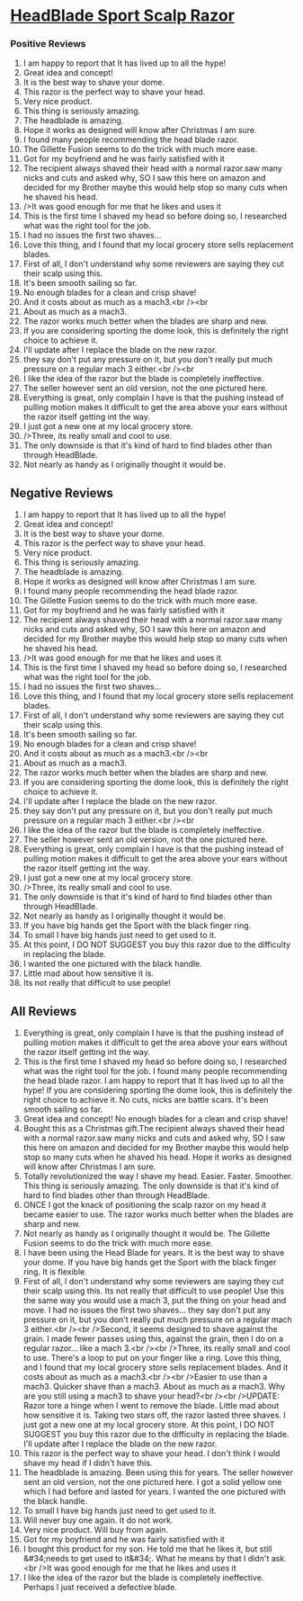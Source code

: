 # [HeadBlade Sport Scalp Razor](https://products.checkmycream.com/products/HeadBlade-Sport-Scalp-Razor.html)

### Positive Reviews

<ol>
      <li>I am happy to report that It has lived up to all the hype!</li>
      <li>Great idea and concept!  </li>
      <li>It is the best way to shave your dome.</li>
      <li>This razor is the perfect way to shave your head.</li>
      <li>Very nice product.</li>
      <li>This thing is seriously amazing.</li>
      <li>The headblade is amazing.</li>
      <li>Hope it works as designed will know after Christmas I am sure.</li>
      <li>I found many people recommending the head blade razor.</li>
      <li>The Gillette Fusion seems to do the trick with much more ease.</li>
      <li>Got for my boyfriend and he was fairly satisfied with it</li>
      <li>The recipient always shaved their head with a normal razor.saw many nicks and cuts and asked why, SO I saw this here on amazon and decided for my Brother maybe this would help stop so many cuts when he shaved his head.</li>
      <li>/&gt;It was good enough for me that he likes and uses it</li>
      <li>This is the first time I shaved my head so before doing so, I researched what was the right tool for the job.</li>
      <li>I had no issues the first two shaves...</li>
      <li>Love this thing, and I found that my local grocery store sells replacement blades.</li>
      <li>First of all, I don&#x27;t understand why some reviewers are saying they cut their scalp using this.</li>
      <li>It&#x27;s been smooth sailing so far.</li>
      <li>No enough blades for a clean and crisp shave!</li>
      <li>And it costs about as much as a mach3.&lt;br /&gt;&lt;br</li>
      <li>About as much as a mach3.</li>
      <li>The razor works much better when the blades are sharp and new.</li>
      <li>If you are considering sporting the dome look, this is definitely the right choice to achieve it.</li>
      <li>I&#x27;ll update after I replace the blade on the new razor.</li>
      <li>they say don&#x27;t put any pressure on it, but you don&#x27;t really put much pressure on a regular mach 3 either.&lt;br /&gt;&lt;br</li>
      <li>I like the idea of the razor but the blade is completely ineffective.  </li>
      <li>The seller however sent an old version, not the one pictured here.</li>
      <li>Everything is great, only complain I have is that the pushing instead of pulling motion makes it difficult to get the area above your ears without the razor itself getting int the way.</li>
      <li>I just got a new one at my local grocery store.</li>
      <li>/&gt;Three, its really small and cool to use.</li>
      <li>The only downside is that it&#x27;s kind of hard to find blades other than through HeadBlade.</li>
      <li>Not nearly as handy as I originally thought it would be.</li>
</ol>


<h2>Negative Reviews</h2>
<ol>
<li> I am happy to report that It has lived up to all the hype!</li>
<li> Great idea and concept!  </li>
<li> It is the best way to shave your dome.</li>
<li> This razor is the perfect way to shave your head.</li>
<li> Very nice product.</li>
<li> This thing is seriously amazing.</li>
<li> The headblade is amazing.</li>
<li> Hope it works as designed will know after Christmas I am sure.</li>
<li> I found many people recommending the head blade razor.</li>
<li> The Gillette Fusion seems to do the trick with much more ease.</li>
<li> Got for my boyfriend and he was fairly satisfied with it</li>
<li> The recipient always shaved their head with a normal razor.saw many nicks and cuts and asked why, SO I saw this here on amazon and decided for my Brother maybe this would help stop so many cuts when he shaved his head.</li>
<li> /&gt;It was good enough for me that he likes and uses it</li>
<li> This is the first time I shaved my head so before doing so, I researched what was the right tool for the job.</li>
<li> I had no issues the first two shaves...</li>
<li> Love this thing, and I found that my local grocery store sells replacement blades.</li>
<li> First of all, I don&#x27;t understand why some reviewers are saying they cut their scalp using this.</li>
<li> It&#x27;s been smooth sailing so far.</li>
<li> No enough blades for a clean and crisp shave!</li>
<li> And it costs about as much as a mach3.&lt;br /&gt;&lt;br</li>
<li> About as much as a mach3.</li>
<li> The razor works much better when the blades are sharp and new.</li>
<li> If you are considering sporting the dome look, this is definitely the right choice to achieve it.</li>
<li> I&#x27;ll update after I replace the blade on the new razor.</li>
<li> they say don&#x27;t put any pressure on it, but you don&#x27;t really put much pressure on a regular mach 3 either.&lt;br /&gt;&lt;br</li>
<li> I like the idea of the razor but the blade is completely ineffective.  </li>
<li> The seller however sent an old version, not the one pictured here.</li>
<li> Everything is great, only complain I have is that the pushing instead of pulling motion makes it difficult to get the area above your ears without the razor itself getting int the way.</li>
<li> I just got a new one at my local grocery store.</li>
<li> /&gt;Three, its really small and cool to use.</li>
<li> The only downside is that it&#x27;s kind of hard to find blades other than through HeadBlade.</li>
<li> Not nearly as handy as I originally thought it would be.</li>
<li> If you have big hands get the Sport with the black finger ring.</li>
<li> To small I have big hands just need to get used to it.</li>
<li> At this point, I DO NOT SUGGEST you buy this razor due to the difficulty in replacing the blade.</li>
<li> I wanted the one pictured with the black handle.</li>
<li> Little mad about how sensitive it is.</li>
<li> Its not really that difficult to use people!</li>
</ol>

<h2>All Reviews</h2>

<ol>
    <li> Everything is great, only complain I have is that the pushing instead of pulling motion makes it difficult to get the area above your ears without the razor itself getting int the way.</li>
    <li> This is the first time I shaved my head so before doing so, I researched what was the right tool for the job. I found many people recommending the head blade razor. I am happy to report that It has lived up to all the hype! If you are considering sporting the dome look, this is definitely the right choice to achieve it. No cuts, nicks are battle scars. It&#x27;s been smooth sailing so far.</li>
    <li> Great idea and concept!  No enough blades for a clean and crisp shave!</li>
    <li> Bought this as a Christmas gift.The recipient always shaved their head with a normal razor.saw many nicks and cuts and asked why, SO I saw this here on amazon and decided for my Brother maybe this would help stop so many cuts when he shaved his head. Hope it works as designed will know after Christmas I am sure.</li>
    <li> Totally revolutionized the way I shave my head. Easier. Faster. Smoother. This thing is seriously amazing. The only downside is that it&#x27;s kind of hard to find blades other than through HeadBlade.</li>
    <li> ONCE I got the knack of positioning the scalp razor on my head it became easier to use. The razor works much better when the blades are sharp and new.</li>
    <li> Not nearly as handy as I originally thought it would be. The Gillette Fusion seems to do the trick with much more ease.</li>
    <li> I have been using the Head Blade for years. It is the best way to shave your dome. If you have big hands get the Sport with the black finger ring. It is flexible.</li>
    <li> First of all, I don&#x27;t understand why some reviewers are saying they cut their scalp using this. Its not really that difficult to use people! Use this the same way you would use a mach 3, put the thing on your head and move. I had no issues the first two shaves... they say don&#x27;t put any pressure on it, but you don&#x27;t really put much pressure on a regular mach 3 either.&lt;br /&gt;&lt;br /&gt;Second, it seems designed to shave against the grain. I made fewer passes using this, against the grain, then I do on a regular razor... like a mach 3.&lt;br /&gt;&lt;br /&gt;Three, its really small and cool to use. There&#x27;s a loop to put on your finger like a ring. Love this thing, and I found that my local grocery store sells replacement blades. And it costs about as much as a mach3.&lt;br /&gt;&lt;br /&gt;Easier to use than a mach3. Quicker shave than a mach3. About as much as a mach3. Why are you still using a mach3 to shave your head?&lt;br /&gt;&lt;br /&gt;UPDATE: Razor tore a hinge when I went to remove the blade. Little mad about how sensitive it is. Taking two stars off, the razor lasted three shaves. I just got a new one at my local grocery store. At this point, I DO NOT SUGGEST you buy this razor due to the difficulty in replacing the blade. I&#x27;ll update after I replace the blade on the new razor.</li>
    <li> This razor is the perfect way to shave your head. I don&#x27;t think I would shave my head if I didn&#x27;t have this.</li>
    <li> The headblade is amazing. Been using this for years. The seller however sent an old version, not the one pictured here. I got a solid yellow one which I had before and lasted for years. I wanted the one pictured with the black handle.</li>
    <li> To small I have big hands just need to get used to it.</li>
    <li> Will never buy one again. It do not work.</li>
    <li> Very nice product. Will buy from again.</li>
    <li> Got for my boyfriend and he was fairly satisfied with it</li>
    <li> I bought this product for my son. He told me that he likes it, but still &amp;#34;needs to get used to it&amp;#34;. What he means by that I didn&#x27;t ask.&lt;br /&gt;It was good enough for me that he likes and uses it</li>
    <li> I like the idea of the razor but the blade is completely ineffective.  Perhaps I just received a defective blade.</li>
</ol>




